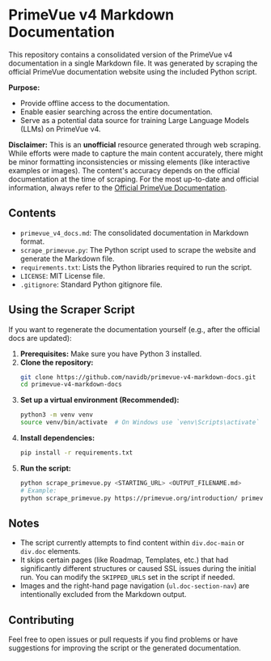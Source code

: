 # PrimeVue v4 Markdown Documentation

This repository contains a consolidated version of the PrimeVue v4 documentation in a single Markdown file. It was generated by scraping the official PrimeVue documentation website using the included Python script.

**Purpose:**

*   Provide offline access to the documentation.
*   Enable easier searching across the entire documentation.
*   Serve as a potential data source for training Large Language Models (LLMs) on PrimeVue v4.

**Disclaimer:** This is an **unofficial** resource generated through web scraping. While efforts were made to capture the main content accurately, there might be minor formatting inconsistencies or missing elements (like interactive examples or images). The content's accuracy depends on the official documentation at the time of scraping. For the most up-to-date and official information, always refer to the <a href="https://primevue.org/" target="_blank">Official PrimeVue Documentation</a>.

## Contents

*   `primevue_v4_docs.md`: The consolidated documentation in Markdown format.
*   `scrape_primevue.py`: The Python script used to scrape the website and generate the Markdown file.
*   `requirements.txt`: Lists the Python libraries required to run the script.
*   `LICENSE`: MIT License file.
*   `.gitignore`: Standard Python gitignore file.

## Using the Scraper Script

If you want to regenerate the documentation yourself (e.g., after the official docs are updated):

1.  **Prerequisites:** Make sure you have Python 3 installed.
2.  **Clone the repository:**
    ```bash
    git clone https://github.com/navidb/primevue-v4-markdown-docs.git
    cd primevue-v4-markdown-docs
    ```
3.  **Set up a virtual environment (Recommended):**
    ```bash
    python3 -m venv venv
    source venv/bin/activate  # On Windows use `venv\Scripts\activate`
    ```
4.  **Install dependencies:**
    ```bash
    pip install -r requirements.txt
    ```
5.  **Run the script:**
    ```bash
    python scrape_primevue.py <STARTING_URL> <OUTPUT_FILENAME.md>
    # Example:
    python scrape_primevue.py https://primevue.org/introduction/ primevue_v4_docs_latest.md
    ```

## Notes

*   The script currently attempts to find content within `div.doc-main` or `div.doc` elements.
*   It skips certain pages (like Roadmap, Templates, etc.) that had significantly different structures or caused SSL issues during the initial run. You can modify the `SKIPPED_URLS` set in the script if needed.
*   Images and the right-hand page navigation (`ul.doc-section-nav`) are intentionally excluded from the Markdown output.

## Contributing

Feel free to open issues or pull requests if you find problems or have suggestions for improving the script or the generated documentation.
